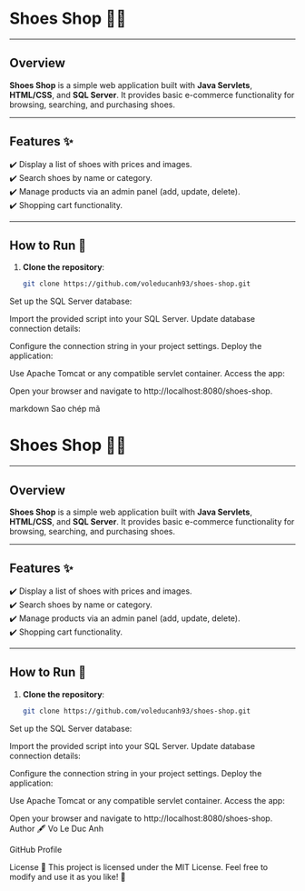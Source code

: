 # Shoes Shop 🛒👟  

---

## Overview  
**Shoes Shop** is a simple web application built with **Java Servlets**, **HTML/CSS**, and **SQL Server**. It provides basic e-commerce functionality for browsing, searching, and purchasing shoes.  

---

## Features ✨  
✔️ Display a list of shoes with prices and images.  
✔️ Search shoes by name or category.  
✔️ Manage products via an admin panel (add, update, delete).  
✔️ Shopping cart functionality.  

---

## How to Run 🚀  

1. **Clone the repository**:  
   ```bash
   git clone https://github.com/voleducanh93/shoes-shop.git
Set up the SQL Server database:

Import the provided script into your SQL Server.
Update database connection details:

Configure the connection string in your project settings.
Deploy the application:

Use Apache Tomcat or any compatible servlet container.
Access the app:

Open your browser and navigate to http://localhost:8080/shoes-shop.


markdown
Sao chép mã
# Shoes Shop 🛒👟  

---

## Overview  
**Shoes Shop** is a simple web application built with **Java Servlets**, **HTML/CSS**, and **SQL Server**. It provides basic e-commerce functionality for browsing, searching, and purchasing shoes.  

---

## Features ✨  
✔️ Display a list of shoes with prices and images.  
✔️ Search shoes by name or category.  
✔️ Manage products via an admin panel (add, update, delete).  
✔️ Shopping cart functionality.  

---

## How to Run 🚀  

1. **Clone the repository**:  
   ```bash
   git clone https://github.com/voleducanh93/shoes-shop.git
Set up the SQL Server database:

Import the provided script into your SQL Server.
Update database connection details:

Configure the connection string in your project settings.
Deploy the application:

Use Apache Tomcat or any compatible servlet container.
Access the app:

Open your browser and navigate to http://localhost:8080/shoes-shop.
Author 🖋️
Vo Le Duc Anh

GitHub Profile

License 📜
This project is licensed under the MIT License.
Feel free to modify and use it as you like! 🎉
